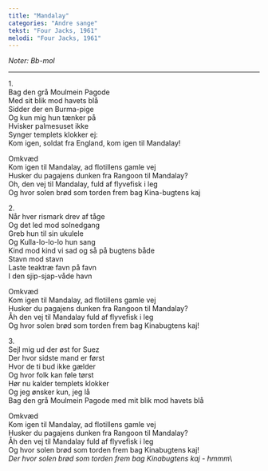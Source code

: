 ```yaml
---
title: "Mandalay"
categories: "Andre sange"
tekst: "Four Jacks, 1961"
melodi: "Four Jacks, 1961"
---
```

*Noter: Bb-mol*

***

1\.\
Bag den grå Moulmein Pagode\
Med sit blik mod havets blå\
Sidder der en Burma-pige\
Og kun mig hun tænker på\
Hvisker palmesuset ikke\
Synger templets klokker ej:\
Kom igen, soldat fra England, kom igen til Mandalay!

Omkvæd\
Kom igen til Mandalay, ad flotillens gamle vej\
Husker du pagajens dunken fra Rangoon til Mandalay?\
Oh, den vej til Mandalay, fuld af flyvefisk i leg\
Og hvor solen brød som torden frem bag Kina-bugtens kaj

2\.\
Når hver rismark drev af tåge\
Og det led mod solnedgang\
Greb hun til sin ukulele\
Og Kulla-lo-lo-lo hun sang\
Kind mod kind vi sad og så på bugtens både\
Stavn mod stavn\
Laste teaktræ favn på favn\
I den sjip-sjap-våde havn

Omkvæd\
Kom igen til Mandalay, ad flotillens gamle vej\
Husker du pagajens dunken fra Rangoon til Mandalay?\
Åh den vej til Mandalay fuld af flyvefisk i leg\
Og hvor solen brød som torden frem bag Kinabugtens kaj!

3\.\
Sejl mig ud der øst for Suez\
Der hvor sidste mand er først\
Hvor de ti bud ikke gælder\
Og hvor folk kan føle tørst\
Hør nu kalder templets klokker\
Og jeg ønsker kun, jeg lå\
Bag den grå Moulmein Pagode med mit blik mod havets blå

Omkvæd\
Kom igen til Mandalay, ad flotillens gamle vej\
Husker du pagajens dunken fra Rangoon til Mandalay?\
Åh den vej til Mandalay fuld af flyvefisk i leg\
Og hvor solen brød som torden frem bag Kinabugtens kaj!\
*Der hvor solen brød som torden frem bag Kinabugtens kaj - hmmm*\
